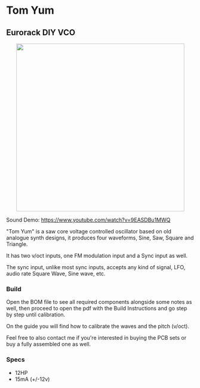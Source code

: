 # Tom Yum
## Eurorack DIY VCO

<p align="center">
  <img src="https://github.com/musicdevghost/eurorack/blob/main/TOM%20YUM%20-%20VCO/Images/real_faceplate.png" width="450">
</p>

Sound Demo: https://www.youtube.com/watch?v=9EASDBu1MWQ

"Tom Yum" is a saw core voltage controlled oscillator based on old analogue synth designs, it produces four waveforms, Sine, Saw, Square and Triangle.

It has two v/oct inputs, one FM modulation input and a Sync input as well.

The sync input, unlike most sync inputs, accepts any kind of signal, LFO, audio rate Square Wave, Sine wave, etc.

### Build
Open the BOM file to see all required components alongside some notes as well, then proceed to open the pdf with the Build Instructions and go step by step until calibration.

On the guide you will find how to calibrate the waves and the pitch (v/oct).

Feel free to also contact me if you're interested in buying the PCB sets or buy a fully assembled one as well.

### Specs

* 12HP
* 15mA (+/-12v)

